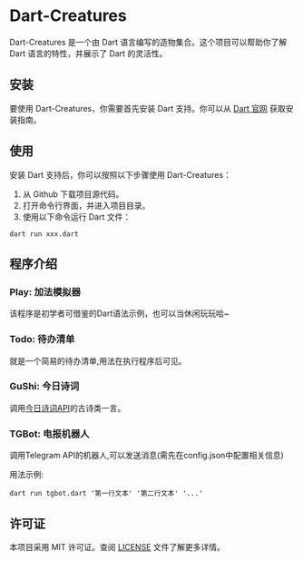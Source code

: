 # Dart-Creatures

Dart-Creatures 是一个由 Dart 语言编写的造物集合。这个项目可以帮助你了解 Dart 语言的特性，并展示了 Dart 的灵活性。

## 安装

要使用 Dart-Creatures，你需要首先安装 Dart 支持。你可以从 [Dart 官网](https://dart.dev/get-dart) 获取安装指南。

## 使用

安装 Dart 支持后，你可以按照以下步骤使用 Dart-Creatures：

1. 从 Github 下载项目源代码。
2. 打开命令行界面，并进入项目目录。
3. 使用以下命令运行 Dart 文件：
```
dart run xxx.dart
```

## 程序介绍

### Play: 加法模拟器

该程序是初学者可借鉴的Dart语法示例，也可以当休闲玩玩哈~

### Todo: 待办清单

就是一个简易的待办清单,用法在执行程序后可见。

### GuShi: 今日诗词

调用[今日诗词API](https://v1.jinrishici.com/all.txt)的古诗类一言。

### TGBot: 电报机器人

调用Telegram API的机器人,可以发送消息(需先在config.json中配置相关信息)

用法示例:
```
dart run tgbot.dart '第一行文本' '第二行文本' '...'
```

## 许可证

本项目采用 MIT 许可证。查阅 [LICENSE](LICENSE) 文件了解更多详情。
